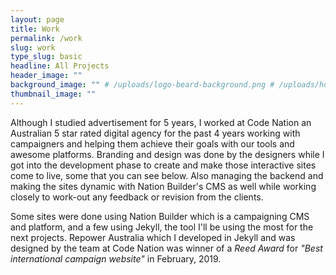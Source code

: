 ```yaml
---
layout: page
title: Work
permalink: /work
slug: work
type_slug: basic
headline: All Projects
header_image: ""
background_image: "" # /uploads/logo-beard-background.png # /uploads/home-header.jpg
thumbnail_image: ""
---
```


Although I studied advertisement for 5 years, I worked at Code Nation an Australian 5 star rated digital agency for the past 4 years working with campaigners and helping them achieve their goals with our tools and awesome platforms. Branding and design was done by the designers while I got into the development phase to create and make those interactive sites come to live, some that you can see below. Also managing the backend and making the sites dynamic with Nation Builder's CMS as well while working closely to work-out any feedback or revision from the clients.

Some sites were done using Nation Builder which is a campaigning CMS and platform, and a few using Jekyll, the tool I'll be using the most for the next projects. Repower Australia which I developed in Jekyll and was designed by the team at Code Nation was winner of a <i>Reed Award</i> for <i>"Best international campaign website"</i> in February, 2019.